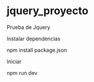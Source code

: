 # jquery_proyecto
Prueba de Jquery

Instalar dependencias

npm install package.json

Iniciar 

npm run dev
